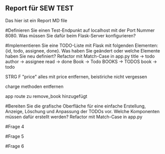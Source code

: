 ## Report für SEW TEST
Das hier ist ein Report MD file

#Definieren Sie einen Test-Endpunkt auf localhost mit der Port Nummer 8080. Was müssen Sie dafür beim Flask-Server konfigurieren?

#Implementieren Sie eine TODO-Liste mit Flask mit folgenden Elementen: {id, todo, assignee, done}. Was haben Sie geändert oder welche Elemente haben Sie neu definiert?
Refactor mit Match-Case in app.py
title -> todo
author -> assignee
read -> done
Book -> Todo
BOOKS -> TODOS
book -> todo

STRG F "price" alles mit price entfernen, beistiriche nicht vergessen

charge methoden entfernen

app route zu remove_book hinzugefügt


#Bereiten Sie die grafische Oberfläche für eine einfache Erstellung, Anzeige, Löschung und Anpassung der TODOs vor. Welche Komponenten müssen dafür erstellt werden?
Refactor mit Match-Case in app.py

#Frage 4

#Frage 5

#Frage 6
